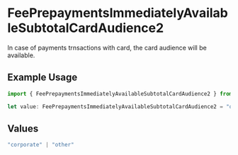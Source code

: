 # FeePrepaymentsImmediatelyAvailableSubtotalCardAudience2

In case of payments trnsactions with card, the card audience will be available.

## Example Usage

```typescript
import { FeePrepaymentsImmediatelyAvailableSubtotalCardAudience2 } from "mollie-api-typescript/models/operations";

let value: FeePrepaymentsImmediatelyAvailableSubtotalCardAudience2 = "other";
```

## Values

```typescript
"corporate" | "other"
```